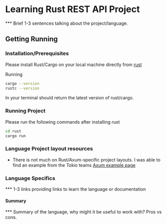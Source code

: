 # Learning Rust REST API Project

  *** Brief 1-3 sentences talking about the project/language.

## Getting Running

### Installation/Prerequisites

  Please install Rust/Cargo on your local machine directly from [rust](https://www.rust-lang.org/tools/install) 

  Running

  ```bash
  cargo --version
  rustc --version

  ``` 

 In your terminal should return the latest version of rust/cargo.

### Running Project

  Please run the following commands after installing rust


  ```bash
  cd rust
  cargo run
  ```

### Language Project layout resources

  - There is not much on Rust/Axum-specific project layouts. I was able to find an example from the Tokio teams [Axum example page](https://github.com/tokio-rs/axum/tree/main/axum/src)

### Language Specifics
  
  *** 1-3 links providing links to learn the language or documentation

#### Summary

  *** Summary of the language, why might it be useful to work with? Pros vs cons.
